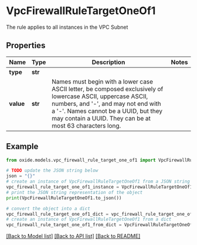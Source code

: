 # VpcFirewallRuleTargetOneOf1

The rule applies to all instances in the VPC Subnet

## Properties

Name | Type | Description | Notes
------------ | ------------- | ------------- | -------------
**type** | **str** |  | 
**value** | **str** | Names must begin with a lower case ASCII letter, be composed exclusively of lowercase ASCII, uppercase ASCII, numbers, and &#39;-&#39;, and may not end with a &#39;-&#39;. Names cannot be a UUID, but they may contain a UUID. They can be at most 63 characters long. | 

## Example

```python
from oxide.models.vpc_firewall_rule_target_one_of1 import VpcFirewallRuleTargetOneOf1

# TODO update the JSON string below
json = "{}"
# create an instance of VpcFirewallRuleTargetOneOf1 from a JSON string
vpc_firewall_rule_target_one_of1_instance = VpcFirewallRuleTargetOneOf1.from_json(json)
# print the JSON string representation of the object
print(VpcFirewallRuleTargetOneOf1.to_json())

# convert the object into a dict
vpc_firewall_rule_target_one_of1_dict = vpc_firewall_rule_target_one_of1_instance.to_dict()
# create an instance of VpcFirewallRuleTargetOneOf1 from a dict
vpc_firewall_rule_target_one_of1_from_dict = VpcFirewallRuleTargetOneOf1.from_dict(vpc_firewall_rule_target_one_of1_dict)
```
[[Back to Model list]](../README.md#documentation-for-models) [[Back to API list]](../README.md#documentation-for-api-endpoints) [[Back to README]](../README.md)


